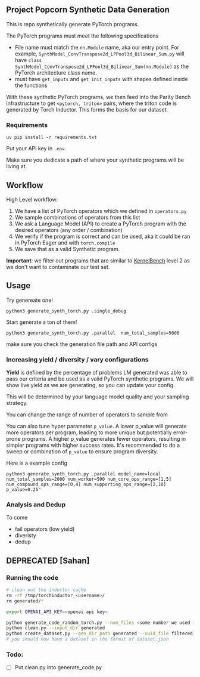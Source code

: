 ## Project Popcorn Synthetic Data Generation

This is repo synthetically generate PyTorch programs.

The PyTorch programs must meet the following specifications
* File name must match the `nn.Module` name, aka our entry point. For example, `SynthModel_ConvTranspose2d_LPPool3d_Bilinear_Sum.py` will have `class SynthModel_ConvTranspose2d_LPPool3d_Bilinear_Sum(nn.Module)` as the PyTorch architecture class name.
* must have `get_inputs` and `get_init_inputs` with shapes defined inside the functions


With these synthetic PyTorch programs, we then feed into the Parity Bench infrastructure to get `<pytorch, triton>` pairs, where the triton code is generated by Torch Inductor. This forms the basis for our dataset.

### Requirements

```
uv pip install -r requirements.txt
```
Put your API key in `.env`.

Make sure you dedicate a path of where your synthetic programs will be living at.

## Workflow
High Level workflow:
1. We have a list of PyTorch operators which we defined in `operators.py`
2. We sample combinations of operators from this list
3. We ask a Language Model (API) to create a PyTorch program with the desired operators (any order / combination)
4. We verify if the program is correct and can be used, aka it could be ran in PyTorch Eager and with `torch.compile`
5. We save that as a valid Synthetic program.

**Important**: we filter out programs that are similar to [KernelBench](https://github.com/ScalingIntelligence/KernelBench) level 2 as we don't want to contaminate our test set.

## Usage
Try genereate one!
```
python3 generate_synth_torch.py .single_debug
```

Start generate a ton of them!
```
python3 generate_synth_torch.py .parallel  num_total_samples=5000
```
make sure you check the generation file path and API configs


### Increasing yield / diversity / vary configurations
**Yield** is defined by the percentage of problems LM generated was able to pass our criteria and be used as a valid PyTorch synthetic programs.
We will show live yield as we are generating, so you can update your config.

This will be determined by your language model quality and your sampling strategy.

You can change the range of number of operators to sample from

You can also tune hyper parameter `p_value`. A lower p_value will generate more operators per program, leading to more unique but potentially error-prone programs. A higher p_value generates fewer operators, resulting in simpler programs with higher success rates. 
It's recommended to do a sweep or combination of `p_value` to ensure program diversity.

Here is a example config
```
python3 generate_synth_torch.py .parallel model_name=local num_total_samples=2000 num_worker=500 num_core_ops_range=[1,5] num_compound_ops_range=[0,4] num_supporting_ops_range=[2,10] p_value=0.25"

```

### Analysis and Dedup
To come
* fail operators (low yield)
* diveristy
* dedup



## DEPRECATED [Sahan]
### Running the code

```bash
# clean out the inductor cache
rm -rf /tmp/torchinductor_<username>/
rm generated/*

export OPENAI_API_KEY=<openai api key>

python generate_code_random_torch.py --num_files <some number we used 3000>
python clean.py --input_dir generated
python create_dataset.py --gen_dir_path generated --uuid_file filtered_uuids.json
# you should now have a dataset in the format of dataset.json
```

### Todo:
- [ ] Put clean.py into generate_code.py
